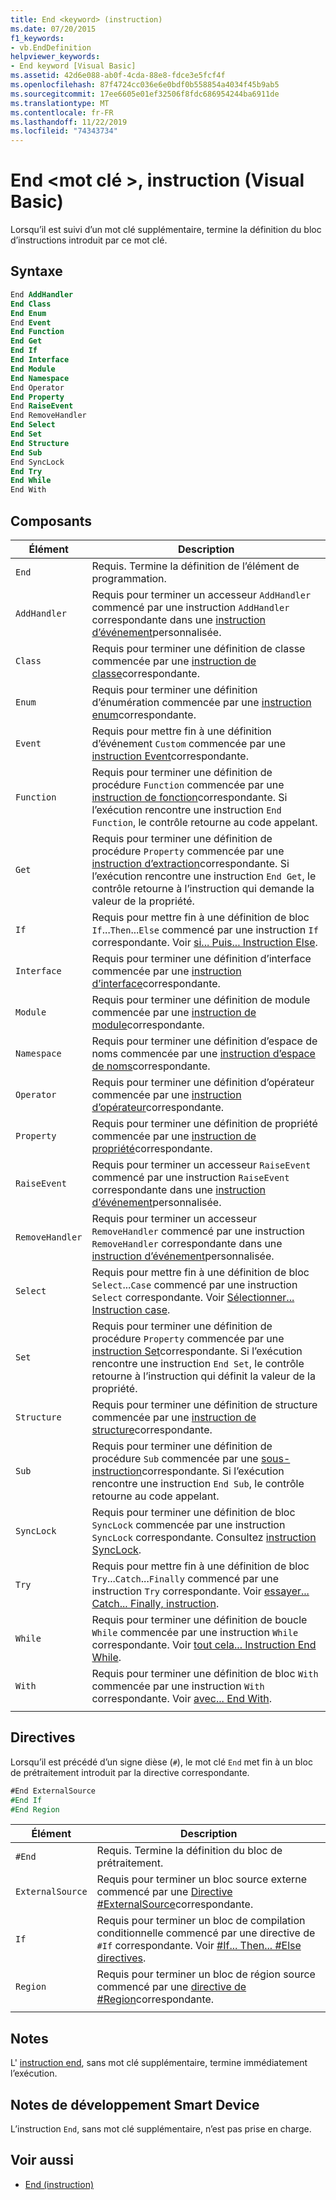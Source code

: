 ```yaml
---
title: End <keyword> (instruction)
ms.date: 07/20/2015
f1_keywords:
- vb.EndDefinition
helpviewer_keywords:
- End keyword [Visual Basic]
ms.assetid: 42d6e088-ab0f-4cda-88e8-fdce3e5fcf4f
ms.openlocfilehash: 87f4724cc036e6e0bdf0b558854a4034f45b9ab5
ms.sourcegitcommit: 17ee6605e01ef32506f8fdc686954244ba6911de
ms.translationtype: MT
ms.contentlocale: fr-FR
ms.lasthandoff: 11/22/2019
ms.locfileid: "74343734"
---
```

# <a name="end-keyword-statement-visual-basic"></a>End \<mot clé >, instruction (Visual Basic)

Lorsqu’il est suivi d’un mot clé supplémentaire, termine la définition du bloc d’instructions introduit par ce mot clé.

## <a name="syntax"></a>Syntaxe

```vb
End AddHandler
End Class
End Enum
End Event
End Function
End Get
End If
End Interface
End Module
End Namespace
End Operator
End Property
End RaiseEvent  
End RemoveHandler  
End Select
End Set
End Structure
End Sub
End SyncLock
End Try
End While
End With  
```  
  
## <a name="parts"></a>Composants

|Élément|Description|
|---|---|
|`End`|Requis. Termine la définition de l’élément de programmation.|
|`AddHandler`|Requis pour terminer un accesseur `AddHandler` commencé par une instruction `AddHandler` correspondante dans une [instruction d’événement](event-statement.md)personnalisée.|
|`Class`|Requis pour terminer une définition de classe commencée par une [instruction de classe](class-statement.md)correspondante.|
|`Enum`|Requis pour terminer une définition d’énumération commencée par une [instruction enum](enum-statement.md)correspondante.|
|`Event`|Requis pour mettre fin à une définition d’événement `Custom` commencée par une [instruction Event](event-statement.md)correspondante.|  
|`Function`|Requis pour terminer une définition de procédure `Function` commencée par une [instruction de fonction](function-statement.md)correspondante. Si l’exécution rencontre une instruction `End Function`, le contrôle retourne au code appelant.|
|`Get`|Requis pour terminer une définition de procédure `Property` commencée par une [instruction d’extraction](get-statement.md)correspondante. Si l’exécution rencontre une instruction `End Get`, le contrôle retourne à l’instruction qui demande la valeur de la propriété.|
|`If`|Requis pour mettre fin à une définition de bloc `If`...`Then`...`Else` commencé par une instruction `If` correspondante. Voir [si... Puis... Instruction Else](if-then-else-statement.md).|
|`Interface`|Requis pour terminer une définition d’interface commencée par une [instruction d’interface](interface-statement.md)correspondante.|
|`Module`|Requis pour terminer une définition de module commencée par une [instruction de module](module-statement.md)correspondante.|
|`Namespace`|Requis pour terminer une définition d’espace de noms commencée par une [instruction d’espace de noms](namespace-statement.md)correspondante.|
|`Operator`|Requis pour terminer une définition d’opérateur commencée par une [instruction d’opérateur](operator-statement.md)correspondante.|
|`Property`|Requis pour terminer une définition de propriété commencée par une [instruction de propriété](property-statement.md)correspondante.|
|`RaiseEvent`|Requis pour terminer un accesseur `RaiseEvent` commencé par une instruction `RaiseEvent` correspondante dans une [instruction d’événement](event-statement.md)personnalisée.|
|`RemoveHandler`|Requis pour terminer un accesseur `RemoveHandler` commencé par une instruction `RemoveHandler` correspondante dans une [instruction d’événement](event-statement.md)personnalisée.|
|`Select`|Requis pour mettre fin à une définition de bloc `Select`...`Case` commencé par une instruction `Select` correspondante. Voir [Sélectionner... Instruction case](select-case-statement.md).  
|`Set`|Requis pour terminer une définition de procédure `Property` commencée par une [instruction Set](set-statement.md)correspondante. Si l’exécution rencontre une instruction `End Set`, le contrôle retourne à l’instruction qui définit la valeur de la propriété.  
|`Structure`|Requis pour terminer une définition de structure commencée par une [instruction de structure](structure-statement.md)correspondante.  
|`Sub`|Requis pour terminer une définition de procédure `Sub` commencée par une [sous-instruction](sub-statement.md)correspondante. Si l’exécution rencontre une instruction `End Sub`, le contrôle retourne au code appelant.  
|`SyncLock`|Requis pour terminer une définition de bloc `SyncLock` commencée par une instruction `SyncLock` correspondante. Consultez [instruction SyncLock](synclock-statement.md).  
|`Try`|Requis pour mettre fin à une définition de bloc `Try`...`Catch`...`Finally` commencé par une instruction `Try` correspondante. Voir [essayer... Catch... Finally, instruction](try-catch-finally-statement.md).  
|`While`|Requis pour terminer une définition de boucle `While` commencée par une instruction `While` correspondante. Voir [tout cela... Instruction End While](while-end-while-statement.md).  
|`With`| Requis pour terminer une définition de bloc `With` commencée par une instruction `With` correspondante. Voir [avec... End With](with-end-with-statement.md).  
|||
  
## <a name="directives"></a>Directives

Lorsqu’il est précédé d’un signe dièse (`#`), le mot clé `End` met fin à un bloc de prétraitement introduit par la directive correspondante.  

```vb
#End ExternalSource
#End If
#End Region
```

|Élément|Description|
|---|---|
|`#End`|Requis. Termine la définition du bloc de prétraitement.|
|`ExternalSource`|Requis pour terminer un bloc source externe commencé par une [Directive #ExternalSource](../directives/externalsource-directive.md)correspondante.|
|`If`|Requis pour terminer un bloc de compilation conditionnelle commencé par une directive de `#If` correspondante. Voir [#If... Then... #Else directives](../directives/if-then-else-directives.md).|
|`Region`|Requis pour terminer un bloc de région source commencé par une [directive de #Region](../directives/region-directive.md)correspondante.|
|||

## <a name="remarks"></a>Notes

L' [instruction end](end-statement.md), sans mot clé supplémentaire, termine immédiatement l’exécution.

## <a name="smart-device-developer-notes"></a>Notes de développement Smart Device  

L’instruction `End`, sans mot clé supplémentaire, n’est pas prise en charge.  
  
## <a name="see-also"></a>Voir aussi

- [End (instruction)](end-statement.md)
